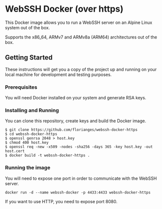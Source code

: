 # WebSSH Docker (over https)
This Docker image allows you to run a WebSSH server on an Alpine Linux system out of the box.

Supports the x86_64, ARMv7 and ARMv8a (ARM64) architectures out of the box.

## Getting Started
These instructions will get you a copy of the project up and running on your local machine for development and testing purposes.

### Prerequisites

You will need Docker installed on your system and generate RSA keys.

### Installing and Running

You can clone this repository, create keys and build the Docker image.  
```
$ git clone https://github.com/florianges/webssh-docker-https
$ cd webssh-docker-https
$ openssl genrsa 2048 > host.key
$ chmod 400 host.key
$ openssl req -new -x509 -nodes -sha256 -days 365 -key host.key -out host.cert
$ docker build -t webssh-docker-https .
```

### Running the image

You will need to expose one port in order to communicate with the WebSSH server.

```
docker run -d --name webssh-docker -p 4433:4433 webssh-docker-https
```
If you want to use HTTP, you need to expose port 8080.
